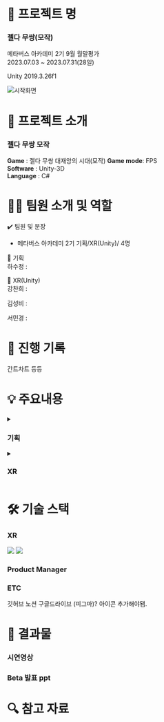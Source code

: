 # 📖 프로젝트 명
### 젤다 무쌍(모작)   

메타버스 아카데미 2기 9월 월말평가    
2023.07.03 ~ 2023.07.31(28일)   

Unity 2019.3.26f1

![시작화면](https://github.com/kcheee/zelda/assets/86779278/7bd10fc5-f611-40ea-8c9a-2f22c10aa193)



# 📃 프로젝트 소개

### 젤다 무쌍 모작

**Game** : 젤다 무쌍 대재앙의 시대(모작)
**Game mode**: FPS    
**Software** : Unity-3D   
**Language** : C#   

# 👩‍🔧 팀원 소개 및 역할

✔️ 팀원 및 분장

- 메타버스 아카데미 2기 기획/XR(Unity)/ 4명

🔹 기획   
하수정 : 
   
🔹 XR(Unity)   
강찬희 :   

김성비 :   

서민경 :   
    

# 📅 진행 기록

간트차트 등등




# 💡 주요내용

<details>
<summary>   
 
### 기획
</summary>
   토글 안 내용
</details>

<details>
<summary>   
 
### XR
</summary>


</details>



# 🛠 기술 스택   
### XR
 <img src="https://img.shields.io/badge/C%23-239120?style=for-the-badge&logo=c-sharp&logoColor=white"> <img src="https://img.shields.io/badge/Unity-100000?style=for-the-badge&logo=unity&logoColor=white">   

### Product Manager   

### ETC
깃허브 노션 구글드라이브 (피그마)? 아이콘 추가해야됌.

# 📃 결과물   
### 시연영상


### Beta 발표 ppt   
   

# 🔍 참고 자료   
